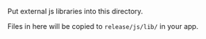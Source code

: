 Put external js libraries into this directory.

Files in here will be copied to `release/js/lib/` in your app.
